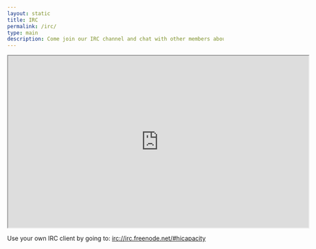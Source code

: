```yaml
---
layout: static
title: IRC
permalink: /irc/
type: main
description: Come join our IRC channel and chat with other members about cool projects and topics.
---
```

<iframe src="http://webchat.freenode.net?channels=hicapacity&uio=MTE9MjE131" width="700" height="400"></iframe>

Use your own IRC client by going to: [irc://irc.freenode.net/#hicapacity](irc://irc.freenode.net/#hicapacity)